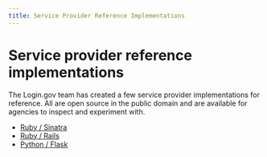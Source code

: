 ```yaml
---
title: Service Provider Reference Implementations
---
```


# Service provider reference implementations

The Login.gov team has created a few service provider implementations for reference. All are open source in the public domain and are available for agencies to inspect and experiment with.

- [Ruby / Sinatra](https://github.com/18F/identity-sp-sinatra)
- [Ruby / Rails](https://github.com/18F/identity-sp-rails)
- [Python / Flask](https://github.com/18F/identity-sp-python)
